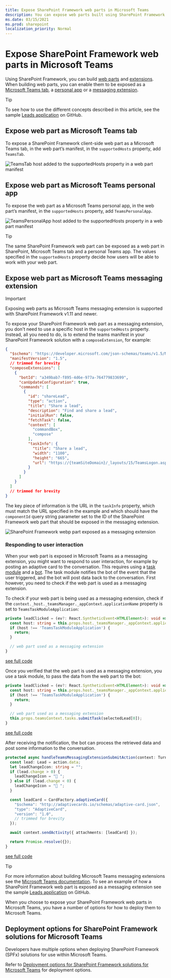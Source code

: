 ```yaml
---
title: Expose SharePoint Framework web parts in Microsoft Teams
description: You can expose web parts built using SharePoint Framework in Microsoft Teams.
ms.date: 03/15/2021
ms.prod: sharepoint
localization_priority: Normal
---
```


# Expose SharePoint Framework web parts in Microsoft Teams

Using SharePoint Framework, you can build [web parts](web-parts/overview-client-side-web-parts.md) and [extensions](extensions/overview-extensions.md). When building web parts, you can enable them to be exposed as a [Microsoft Teams tab](/microsoftteams/platform/tabs/what-are-tabs), a [personal app](/microsoftteams/platform/concepts/design/personal-apps) or a [messaging extension](/microsoftteams/platform/messaging-extensions/what-are-messaging-extensions).

> [!TIP]
> To see how to use the different concepts described in this article, see the sample [Leads application](https://github.com/pnp/sp-dev-solutions/tree/master/solutions/LeadsLOBSolution) on GitHub.

## Expose web part as Microsoft Teams tab

To expose a SharePoint Framework client-side web part as a Microsoft Teams tab, in the web part’s manifest, in the `supportedHosts` property, add `TeamsTab`.

![TeamsTab host added to the supportedHosts property in a web part manifest](../images/build-for-teams/build-for-teams-manifest-teamstab.png)

## Expose web part as Microsoft Teams personal app

To expose the web part as a Microsoft Teams personal app, in the web part’s manifest, in the `supportedHosts` property, add `TeamsPersonalApp`.

![TeamsPersonalApp host added to the supportedHosts property in a web part manifest](../images/build-for-teams/build-for-teams-manifest-teamspersonalapp.png)

> [!TIP]
> The same SharePoint Framework web part can be exposed as a web part in SharePoint, Microsoft Teams tab and a personal Teams app. The values specified in the `supportedHosts` property decide how users will be able to work with your web part.

## Expose web part as Microsoft Teams messaging extension

> [!IMPORTANT]
> Exposing web parts as Microsoft Teams messaging extension is supported with SharePoint Framework v1.11 and newer.


To expose your SharePoint Framework web part as a messaging extension, you don't need to use a specific host in the `supportedHosts` property. Instead, all you need to do, is to extend the teams manifest in your SharePoint Framework solution with a `composeExtension`, for example:

```json
{
  "$schema": "https://developer.microsoft.com/json-schemas/teams/v1.5/MicrosoftTeams.schema.json",
  "manifestVersion": "1.5",
  // trimmed for brevity
  "composeExtensions": [
    {
      "botId": "a349bab7-f895-4d6e-977a-764779833699",
      "canUpdateConfiguration": true,
      "commands": [
        {
          "id": "shareLead",
          "type": "action",
          "title": "Share a lead",
          "description": "Find and share a lead",
          "initialRun": false,
          "fetchTask": false,
          "context": [
            "commandBox",
            "compose"
          ],
          "taskInfo": {
            "title": "Share a lead",
            "width": "1100",
            "height": "665",
            "url": "https://{teamSiteDomain}/_layouts/15/TeamsLogon.aspx?SPFX=true&dest=/_layouts/15/teamstaskhostedapp.aspx%3Fteams%26personal%26componentId=e81a1b68-686e-412f-90ac-cb80f2544398%26forceLocale={locale}"
          }
        }
      ]
    }
  ]
  // trimmed for brevity
}
```

The key piece of information is the URL in the `taskInfo` property, which must match the URL specified in the example and which should have the `componentId` query string parameter set to the ID of the SharePoint Framework web part that should be exposed in the messaging extension.

![SharePoint Framework webp part exposed as a messaging extension](../images/build-for-teams/build-for-teams-messaging-extension.gif)

### Responding to user interaction

When your web part is exposed in Microsoft Teams as a messaging extension, you might want to respond to user interaction, for example by posting an adaptive card to the conversation. This requires using a [task module](/microsoftteams/platform/task-modules-and-cards/what-are-task-modules) and a [bot](/microsoftteams/platform/bots/what-are-bots). The task module notifies the bot of the event that the user triggered, and the bot will post data back to the conversation. First however, you need to check if the web part is used as a messaging extension.

To check if your web part is being used as a messaging extension, check if the `context._host._teamsManager._appContext.applicationName` property is set to `TeamsTaskModuleApplication`:

```typescript
private leadClicked = (ev?: React.SyntheticEvent<HTMLElement>): void => {
  const host: string = this.props.host._teamsManager._appContext.applicationName;
  if (host !== 'TeamsTaskModuleApplication') {
    return;
  }

  // web part used as a messaging extension
}
```

[see full code](https://github.com/pnp/sp-dev-solutions/blob/cd3757ac071e2fb9f90a3f64b43ede8b1de39a0c/solutions/LeadsLOBSolution/webpart/src/webparts/leads/components/Leads/Leads.tsx#L111-L114)

Once you verified that the web part is used as a messaging extension, you use a task module, to pass the data from the web part to the bot:

```typescript
private leadClicked = (ev?: React.SyntheticEvent<HTMLElement>): void => {
  const host: string = this.props.host._teamsManager._appContext.applicationName;
  if (host !== 'TeamsTaskModuleApplication') {
    return;
  }

  // web part used as a messaging extension
  this.props.teamsContext.tasks.submitTask(selectedLead[0]);
}
```

[see full code](https://github.com/pnp/sp-dev-solutions/blob/cd3757ac071e2fb9f90a3f64b43ede8b1de39a0c/solutions/LeadsLOBSolution/webpart/src/webparts/leads/components/Leads/Leads.tsx#L128)

After receiving the notification, the bot can process the retrieved data and post some information to the conversation.

```typescript
protected async handleTeamsMessagingExtensionSubmitAction(context: TurnContext, action: MessagingExtensionAction): Promise<MessagingExtensionActionResponse> {
  const lead: Lead = action.data;
  let leadChangeIcon: string = "";
  if (lead.change > 0) {
    leadChangeIcon = "🔼 ";
  } else if (lead.change < 0) {
    leadChangeIcon = "🔽 ";
  }

  const leadCard = CardFactory.adaptiveCard({
    "$schema": "http://adaptivecards.io/schemas/adaptive-card.json",
    "type": "AdaptiveCard",
    "version": "1.0",
    // trimmed for brevity
  });

  await context.sendActivity({ attachments: [leadCard] });

  return Promise.resolve({});
}
```

[see full code](https://github.com/pnp/sp-dev-solutions/blob/cd3757ac071e2fb9f90a3f64b43ede8b1de39a0c/solutions/LeadsLOBSolution/bot/src/app/leadsBot/LeadsBot.ts#L24)

> [!TIP]
> For more information about building Microsoft Teams messaging extensions see the [Microsoft Teams documentation](/microsoftteams/platform/messaging-extensions/what-are-messaging-extensions). To see an example of how a SharePoint Framework web part is exposed as a messaging extension see the sample [Leads application](https://github.com/pnp/sp-dev-solutions/tree/master/solutions/LeadsLOBSolution) on GitHub.

When you choose to expose your SharePoint Framework web parts in Microsoft Teams, you have a number of options for how to deploy them to Microsoft Teams.

## Deployment options for SharePoint Framework solutions for Microsoft Teams

Developers have multiple options when deploying SharePoint Framework (SPFx) solutions for use within Microsoft Teams.

Refer to [Deployment options for SharePoint Framework solutions for Microsoft Teams](deployment-spfx-teams-solutions.md) for deployment options.
